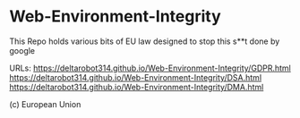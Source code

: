 # Web-Environment-Integrity
This Repo holds various bits of EU law designed to stop this s**t done by google

URLs:
https://deltarobot314.github.io/Web-Environment-Integrity/GDPR.html 
https://deltarobot314.github.io/Web-Environment-Integrity/DSA.html 
https://deltarobot314.github.io/Web-Environment-Integrity/DMA.html 

(c) European Union

